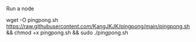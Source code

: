 Run a node

wget -O pingpong.sh https://raw.githubusercontent.com/KangJKJK/pingpong/main/pingpong.sh && chmod +x pingpong.sh && sudo ./pingpong.sh
